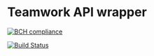 # Teamwork API wrapper

[![BCH compliance](https://bettercodehub.com/edge/badge/MichaelYusko/Teamwork-API-wrapper?branch=master)](https://bettercodehub.com/)

[![Build Status](https://travis-ci.org/MichaelYusko/Teamwork-API-wrapper.svg?branch=master)](https://travis-ci.org/MichaelYusko/Teamwork-API-wrapper)
